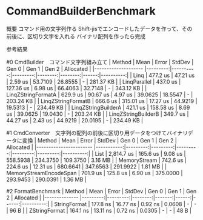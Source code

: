 # CommandBuilderBenchmark
概要
コマンド用の文字列作る
Shift-jisでエンコードしたデータを作って、その前後に、区切り文字を入れる
バイナリ配列を作ったら完成

参考結果

#0 CmdBuilder　コマンド文字列組み立て
|              Method |     Mean |     Error |   StdDev |   Gen 0 |   Gen 1 | Gen 2 | Allocated |
|-------------------- |---------:|----------:|---------:|--------:|--------:|------:|----------:|
|                Linq | 477.2 us |  47.21 us |  2.59 us | 53.7109 | 26.8555 |     - | 281.37 KB |
|        LinqParallel | 437.0 us | 127.36 us |  6.98 us | 66.4063 | 32.7148 |     - | 343.12 KB |
|  LinqZStringFormatA | 629.9 us |  90.67 us |  4.97 us | 39.0625 | 18.5547 |     - | 203.24 KB |
|  LinqZStringFormatB | 666.6 us | 315.01 us | 17.27 us | 44.9219 | 19.5313 |     - | 234.49 KB |
| LinqZStringBuilderA | 421.1 us | 158.58 us |  8.69 us | 39.0625 | 19.0430 |     - | 203.24 KB |
| LinqZStringBuilderB | 349.7 us |  44.27 us |  2.43 us | 44.9219 | 20.0195 |     - | 234.49 KB |

#1 CmdConverter　文字列の配列の前後に区切り用データをつけてバイナリデータに変換
|                 Method |       Mean |    Error |   StdDev |    Gen 0 |    Gen 1 |    Gen 2 | Allocated |
|----------------------- |-----------:|---------:|---------:|---------:|---------:|---------:|----------:|
|                   List | 2,814.7 us | 165.6 us |  9.08 us | 558.5938 | 234.3750 | 109.3750 |   3.16 MB |
|           MemoryStream |   742.6 us | 224.6 us | 12.31 us | 680.6641 | 347.6563 | 291.9922 |   1.81 MB |
| MemoryStreamEncodeSpan |   701.9 us | 125.8 us |  6.90 us | 375.0000 | 293.9453 | 290.0391 |   1.36 MB |

#2 FormatBenchmark
|        Method |     Mean |    Error |  StdDev |  Gen 0 | Gen 1 | Gen 2 | Allocated |
|-------------- |---------:|---------:|--------:|-------:|------:|------:|----------:|
|  StringFormat | 177.8 ns | 16.77 ns | 0.92 ns | 0.0608 |     - |     - |      96 B |
| ZStringFormat | 164.1 ns | 13.11 ns | 0.72 ns | 0.0305 |     - |     - |      48 B |
